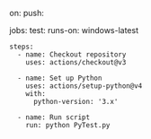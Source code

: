 on:
  push:

jobs:
  test:
    runs-on: windows-latest

    steps:
      - name: Checkout repository
        uses: actions/checkout@v3

      - name: Set up Python
        uses: actions/setup-python@v4
        with:
          python-version: '3.x'

      - name: Run script
        run: python PyTest.py
